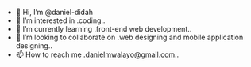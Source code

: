 - 👋 Hi, I’m @daniel-didah
- 👀 I’m interested in .coding..
- 🌱 I’m currently learning .front-end web development..
- 💞️ I’m looking to collaborate on .web designing and mobile application designing..
- 📫 How to reach me .danielmwalayo@gmail.com..

<!---
daniel-didah/daniel-didah is a ✨ special ✨ repository because its `README.md` (this file) appears on your GitHub profile.
You can click the Preview link to take a look at your changes.
--->
